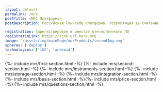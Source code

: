 ```yaml
---
layout: default
permalink: /mrs
postTitle: «МРС Платформа»
postDescription: Российская low-code платформа, позволяющая за считанные дни создавать мобильные и веб- АРМ и оцифровывать бизнес-процессы компании. Приложения на платформе позволяют фиксировать факты во времени-месте их возникновения и помогают руководителям принимать управленческие решения.

registration: Зарегистрирован в реестре отечественного ПО
registratinLink: https://link-url-here.org
image: '/assets/img/mainPage/ourProducts/secondImg.svg'
spheres: ['deploy']
technologies: ['iOS', 'android']
---
```


{%- include mrs/first-section.html -%} {%- include mrs/second-section.html -%} {%- include mrs/instruments-section.html -%} {%- include mrs/storage-section.html -%} {%- include mrs/integration-section.html -%} {%- include mrs/basis-section.html -%}{%- include mrs/price-section.html -%} {%- include mrs/questions-section.html
  -%}
